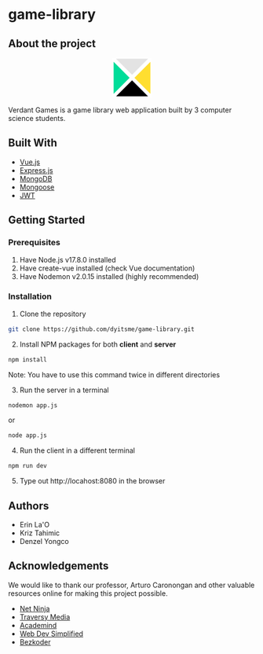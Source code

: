 # game-library

## About the project

<div align="center">
<img src="client/src/assets/svg/lib_logo.svg" height="80" width="80">
</div>

Verdant Games is a game library web application built by 3 computer science students. 

## Built With
* [Vue.js](https://vuejs.org/)
* [Express.js](https://expressjs.com/)
* [MongoDB](https://www.mongodb.com/)
* [Mongoose](https://mongoosejs.com/)
* [JWT](https://jwt.io/)

## Getting Started

### Prerequisites

1. Have Node.js v17.8.0 installed
2. Have create-vue installed (check Vue documentation)
3. Have Nodemon v2.0.15 installed (highly recommended)

### Installation

1. Clone the repository

``` sh
git clone https://github.com/dyitsme/game-library.git
```

2. Install NPM packages for both **client** and **server**

``` sh
npm install
```
Note: You have to use this command twice in different directories

3. Run the server in a terminal
``` sh
nodemon app.js
```
or
``` sh
node app.js
```

4. Run the client in a different terminal
``` sh
npm run dev
```
5. Type out http://locahost:8080 in the browser

## Authors
* Erin La'O
* Kriz Tahimic
* Denzel Yongco

## Acknowledgements
We would like to thank our professor, Arturo Caronongan and other valuable resources online for making this project possible.
* [Net Ninja](https://www.youtube.com/c/TheNetNinja)
* [Traversy Media](https://www.youtube.com/c/TraversyMedia)
* [Academind](https://www.youtube.com/c/Academind)
* [Web Dev Simplified](https://www.youtube.com/c/WebDevSimplified)
* [Bezkoder](https://www.bezkoder.com/)
